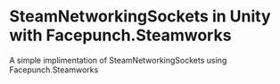 # SteamNetworkingSockets in Unity with Facepunch.Steamworks
 A simple implimentation of SteamNetworkingSockets using Facepunch.Steamworks

